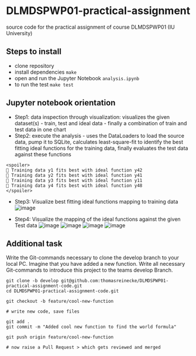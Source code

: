 # DLMDSPWP01-practical-assignment
source code for the practical assignment of course DLMDSPWP01 (IU University)

## Steps to install

- clone repository
- install dependencies ```make```
- open and run the Jupyter Notebook ```analysis.ipynb```
- to run the test ```make test```

## Jupyter notebook orientation

- Step1: data inspection through visualization: visualizes the given dataset(s) - train, test and ideal data - finally a combination of train and test data in one chart
- Step2: execute the analysis - uses the DataLoaders to load the source data, pump it to SQLite, calculates least-square-fit to identify the best fitting ideal functions for the training data, finally evaluates the test data against these functions

```
<spoiler>
🥳 Training data y1 fits best with ideal function y42
🥳 Training data y2 fits best with ideal function y41
🥳 Training data y3 fits best with ideal function y11
🥳 Training data y4 fits best with ideal function y48
</spoiler>
```

- Step3: Visualize best fitting ideal functions mapping to training data
![image](https://github.com/thomasreinecke/DLMDSPWP01-practical-assignment-code/assets/35994116/18f1b97c-bc6e-44e7-9653-cede2620fa2f)

- Step4: Visualize the mapping of the ideal functions against the given Test data
![image](https://github.com/thomasreinecke/DLMDSPWP01-practical-assignment-code/assets/35994116/36eddb3f-f689-43c1-bfa4-ed987dbc7ef1)
![image](https://github.com/thomasreinecke/DLMDSPWP01-practical-assignment-code/assets/35994116/85616fd0-be92-412e-9fdd-32e2477727e9)
![image](https://github.com/thomasreinecke/DLMDSPWP01-practical-assignment-code/assets/35994116/9efef14d-11de-4b0a-bdf2-5f3728f08ae4)
![image](https://github.com/thomasreinecke/DLMDSPWP01-practical-assignment-code/assets/35994116/b4fad066-f6cd-46dd-86f3-bc1c88c7c355)

## Additional task

Write the Git-commands necessary to clone the develop branch to your local PC. Imagine that you have
added a new function. Write all necessary Git-commands to introduce this project to the teams develop Branch.

```
git clone -b develop git@github.com:thomasreinecke/DLMDSPWP01-practical-assignment-code.git
cd DLMDSPWP01-practical-assignment-code.git

git checkout -b feature/cool-new-function

# write new code, save files

git add .
git commit -m "Added cool new function to find the world formula"

git push origin feature/cool-new-function

# now raise a Pull Request > which gets reviewed and merged
```
